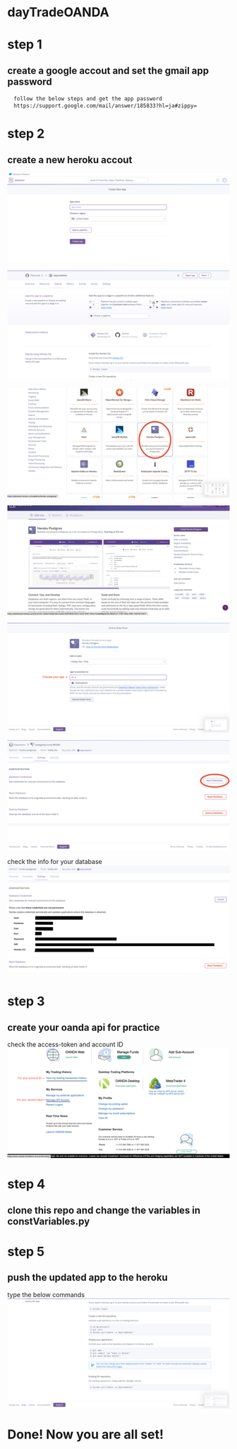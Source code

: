 # dayTradeOANDA

# step 1
  ## create a google accout and set the gmail app password 
      follow the below steps and get the app password
      https://support.google.com/mail/answer/185833?hl=ja#zippy=
# step 2
  ## create a new heroku accout
  ![](img/heroku1.png)
  
  ![](img/heroku2.png)
  
  ![](img/heroku4.png)
  
  ![](img/heroku5.png)
  
  ![](img/heroku6.png)
  
  ![](img/heroku7.png)
  
  check the info for your database
  ![](img/heroku8.png)
  
# step 3 
  ## create your oanda api for practice
  check the access-token and account ID
  ![](img/oanda.png)
# step 4 
  ## clone this repo and change the variables in constVariables.py
  
# step 5
  ## push the updated app to the heroku 
  type the below commands
  ![](img/heroku3.png)
# Done! Now you are all set!
